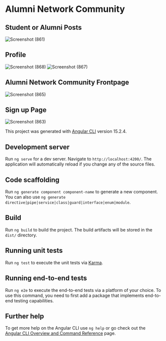 # Alumni Network Community
## Student or Alumni Posts
![Screenshot (861)](https://github.com/prosenjitGravity/Alumni-network/assets/90416951/157050ed-eebf-4a77-8da5-5f9ecd23343d)

## Profile 
![Screenshot (868)](https://github.com/prosenjitGravity/Alumni-network/assets/90416951/a5cf4380-f0bc-4299-a050-9f400b1d8eb4)
![Screenshot (867)](https://github.com/prosenjitGravity/Alumni-network/assets/90416951/5b4906d3-2777-4f15-a0ad-52b4a54fb20f)


## Alumni Network Community Frontpage
![Screenshot (865)](https://github.com/prosenjitGravity/Alumni-network/assets/90416951/a95f7722-1b2b-4a91-8101-2add6abd9a25)

## Sign up Page
![Screenshot (863)](https://github.com/prosenjitGravity/Alumni-network/assets/90416951/bc8ab273-a34c-4ac3-83e5-e438a475ad81)


This project was generated with [Angular CLI](https://github.com/angular/angular-cli) version 15.2.4.

## Development server

Run `ng serve` for a dev server. Navigate to `http://localhost:4200/`. The application will automatically reload if you change any of the source files.

## Code scaffolding

Run `ng generate component component-name` to generate a new component. You can also use `ng generate directive|pipe|service|class|guard|interface|enum|module`.

## Build

Run `ng build` to build the project. The build artifacts will be stored in the `dist/` directory.

## Running unit tests

Run `ng test` to execute the unit tests via [Karma](https://karma-runner.github.io).

## Running end-to-end tests

Run `ng e2e` to execute the end-to-end tests via a platform of your choice. To use this command, you need to first add a package that implements end-to-end testing capabilities.

## Further help

To get more help on the Angular CLI use `ng help` or go check out the [Angular CLI Overview and Command Reference](https://angular.io/cli) page.
